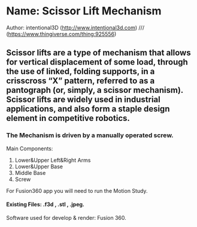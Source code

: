 # Name: Scissor Lift Mechanism
Author: intentional3D (http://www.intentional3d.com) /// (https://www.thingiverse.com/thing:925556)
## Scissor lifts are a type of mechanism that allows for vertical displacement of some load, through the use of linked, folding supports, in a crisscross “X” pattern, referred to as a pantograph (or, simply, a scissor mechanism). Scissor lifts are widely used in industrial applications, and also form a staple design element in competitive robotics.
### The Mechanism is driven by a manually operated screw.
Main Components: 
1) Lower&Upper Left&Right Arms
2) Lower&Upper Base
3) Middle Base
4) Screw

For Fusion360 app you will need to run the Motion Study.

#### Existing Files: .f3d , .stl , .jpeg.

Software used for develop & render: Fusion 360.

